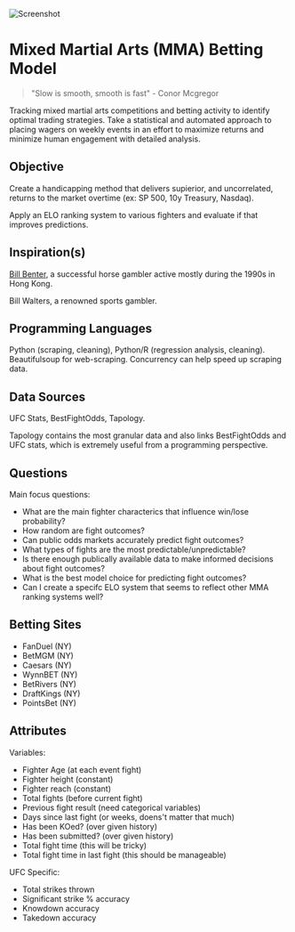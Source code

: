 ![Screenshot](https://github.com/wrcarpenter/MMA-Handicapping-Model/blob/main/Project-Image.jpg)

# Mixed Martial Arts (MMA) Betting Model

> "Slow is smooth, smooth is fast" - Conor Mcgregor

Tracking mixed martial arts competitions and betting activity to identify optimal trading strategies. Take a statistical and automated approach to placing wagers on weekly events in an effort to maximize returns and minimize human engagement with detailed analysis. 

## Objective

Create a handicapping method that delivers supierior, and uncorrelated, returns to the market overtime (ex: SP 500, 10y Treasury, Nasdaq).

Apply an ELO ranking system to various fighters and evaluate if that improves predictions. 

## Inspiration(s)

[Bill Benter](https://www.casino.org/blog/bill-benter/), a successful horse gambler active mostly during the 1990s in Hong Kong.

Bill Walters, a renowned sports gambler. 

## Programming Languages 

Python (scraping, cleaning), Python/R (regression analysis, cleaning). Beautifulsoup for web-scraping. Concurrency can help speed up scraping data.

## Data Sources

UFC Stats, BestFightOdds, Tapology.

Tapology contains the most granular data and also links BestFightOdds and UFC stats, which is extremely useful from a programming perspective. 

## Questions
Main focus questions:
* What are the main fighter characterics that influence win/lose probability?
* How random are fight outcomes?
* Can public odds markets accurately predict fight outcomes? 
* What types of fights are the most predictable/unpredictable?
* Is there enough publically available data to make informed decisions about fight outcomes?
* What is the best model choice for predicting fight outcomes?
* Can I create a specifc ELO system that seems to reflect other MMA ranking systems well? 

## Betting Sites

* FanDuel (NY)
* BetMGM  (NY)
* Caesars   (NY)
* WynnBET   (NY)
* BetRivers  (NY)  
* DraftKings (NY)
* PointsBet (NY)

## Attributes 

Variables:
* Fighter Age (at each event fight)
* Fighter height (constant)
* Fighter reach  (constant)
* Total fights   (before current fight)
* Previous fight result (need categorical variables)
* Days since last fight (or weeks, doens't matter that much)
* Has been KOed?  (over given history)
* Has been submitted? (over given history)
* Total fight time (this will be tricky)
* Total fight time in last fight (this should be manageable)

UFC Specific:
* Total strikes thrown
* Significant strike % accuracy
* Knowdown accuracy
* Takedown accuracy


